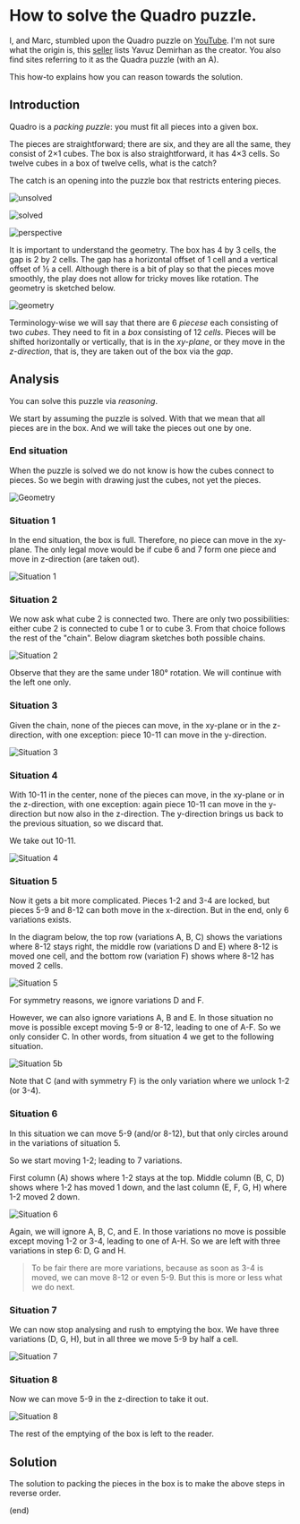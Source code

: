 # How to solve the Quadro puzzle.

I, and Marc, stumbled upon the Quadro puzzle on [YouTube](https://www.youtube.com/shorts/B8nTNSduKsM).
I'm not sure what the origin is, this [seller](https://cruxpuzzles.co.uk/products/quadro) lists 
Yavuz Demirhan as the creator. You also find sites referring to it as the Quadra puzzle (with an A).

This how-to explains how you can reason towards the solution.


## Introduction

Quadro is a _packing puzzle_: you must fit all pieces into a given box. 

The pieces are straightforward; there are six, and they are all the same, they consist of 2×1 cubes.
The box is also straightforward, it has 4×3 cells.
So twelve cubes in a box of twelve cells, what is the catch?

The catch is an opening into the puzzle box that restricts entering pieces.

![unsolved](unsolved.jpg)

![solved](solved.jpg)

![perspective](perspective.jpg)

It is important to understand the geometry.
The box has 4 by 3 cells, the gap is 2 by 2 cells.
The gap has a horizontal offset of 1 cell and a vertical offset of ½ a cell.
Although there is a bit of play so that the pieces move smoothly, the play does
not allow for tricky moves like rotation.
The geometry is sketched below.

![geometry](quadro-geom.drawio.png)

Terminology-wise we will say that there are 6 _piecese_ each consisting of two _cubes_.
They need to fit in a _box_ consisting of 12 _cells_.
Pieces will be shifted horizontally or vertically, that is in the _xy-plane_,
or they move in the _z-direction_, that is, they are taken out of the box via the _gap_.


## Analysis

You can solve this puzzle via _reasoning_.

We start by assuming the puzzle is solved.
With that we mean that all pieces are in the box.
And we will take the pieces out one by one.


### End situation

When the puzzle is solved we do not know is how the cubes connect to pieces.
So we begin with drawing just the  cubes, not yet the pieces.

![Geometry](quadro-end.drawio.png)

 
### Situation 1

In the end situation, the box is full.
Therefore, no piece can move in the xy-plane.
The only legal move would be if cube 6 and 7 form one piece and move in z-direction (are taken out).

![Situation 1](quadro-step1.drawio.png)


### Situation 2

We now ask what cube 2 is connected two.
There are only two possibilities: either cube 2 is connected to cube 1 or to cube 3.
From that choice follows the rest of the "chain".
Below diagram sketches both possible chains.

![Situation 2](quadro-step2.drawio.png)

Observe that they are the same under 180° rotation.
We will continue with the left one only.


### Situation 3

Given the chain, none of the pieces can move, in the xy-plane or in the z-direction,
with one exception: piece 10-11  can move in the y-direction.

![Situation 3](quadro-step3.drawio.png)


### Situation 4

With 10-11 in the center, none of the pieces can move, in the xy-plane or in the z-direction,
with one exception: again piece 10-11  can move in the y-direction but now also in the z-direction.
The y-direction brings us back to the previous situation, so we discard that.

We take out 10-11.

![Situation 4](quadro-step4.drawio.png)


### Situation 5

Now it gets a bit more complicated. Pieces 1-2 and 3-4 are locked, 
but pieces 5-9 and 8-12 can both move in the x-direction.
But in the end, only 6 variations exists.

In the diagram below, the top row (variations A, B, C) shows the variations where 8-12 stays right,
the middle row (variations D and E) where 8-12 is moved one cell, and
the bottom row (variation F) shows where 8-12 has moved 2 cells.

![Situation 5](quadro-step5.drawio.png)

For symmetry reasons, we ignore variations D and F.

However, we can also ignore variations A, B and E.
In those situation no move is possible except moving 5-9 or 8-12, leading to one of A-F.
So we only consider C. In other words, from situation 4 we get to the following situation.

![Situation 5b](quadro-step5b.drawio.png)

Note that C (and with symmetry F) is the only variation where we unlock 1-2 (or 3-4).


### Situation 6

In this situation we can move 5-9 (and/or 8-12), but that only circles around in the
variations of situation 5.

So we start moving 1-2; leading to 7 variations.

First column (A) shows where 1-2 stays at the top.
Middle column (B, C, D) shows where 1-2 has moved 1 down,
and the last column (E, F, G, H) where 1-2 moved 2 down.

![Situation 6](quadro-step6.drawio.png)

Again, we will ignore A, B, C, and E.
In those variations no move is possible except moving 1-2 or 3-4, leading to one of A-H.
So we are left with three variations in step 6: D, G and H.

> To be fair there are more variations, because as soon as 3-4 is moved, we can move 8-12 or even 5-9. But this is more or less what we do next.


### Situation 7

We can now stop analysing and rush to emptying the box.
We have three variations (D, G, H), but in all three we move 5-9 by half a cell.

![Situation 7](quadro-step7.drawio.png)


### Situation 8

Now we can move 5-9 in the z-direction to take it out.

![Situation 8](quadro-step8.drawio.png)

The rest of the emptying of the box is left to the reader.


## Solution

The solution to packing the pieces in the box is to make the above steps
in reverse order.

(end)

